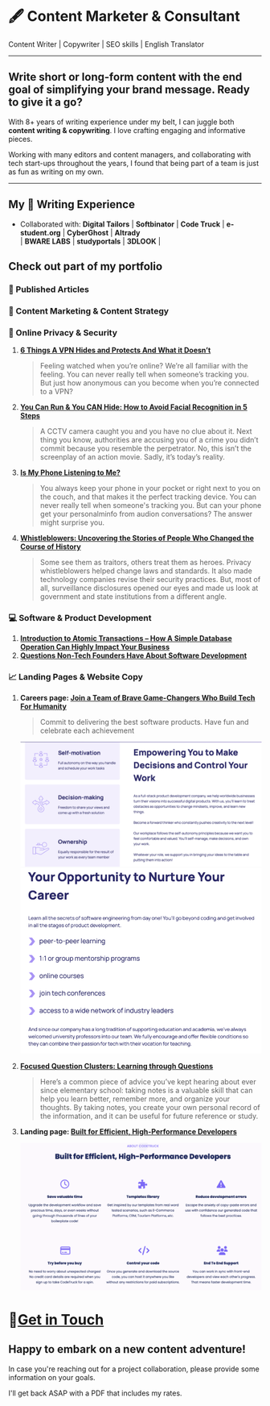 # 🖋️ Content Marketer & Consultant
Content Writer | Copywriter | SEO skills | English Translator

---

## Write short or long-form content with the end goal of simplifying your brand message. Ready to give it a go?
With 8+ years of writing experience under my belt, I can juggle both **content writing & copywriting**. I love crafting engaging and informative pieces.

Working with many editors and content managers, and collaborating with tech start-ups throughout the years, I found that being part of a team is just as fun as writing on my own.

---


## My 🎯 Writing Experience
- Collaborated with:
 **Digital Tailors** | **Softbinator** | **Code Truck** 
| **e-student.org**   | **CyberGhost**  | **Altrady**     
| **BWARE LABS**      | **studyportals** | **3DLOOK** | 


## Check out part of my portfolio

### 📰 Published Articles

### 📍 Content Marketing & Content Strategy

### 🔐 Online Privacy & Security
1. **[6 Things A VPN Hides and Protects And What it Doesn’t](https://www.cyberghostvpn.com/privacyhub/what-does-vpn-hide/)**
   
     > Feeling watched when you’re online? We’re all familiar with the feeling. You can never really tell when someone’s tracking you. But just how anonymous can you become when you’re connected to a VPN?
     
3. **[You Can Run & You CAN Hide: How to Avoid Facial Recognition in 5 Steps](https://www.cyberghostvpn.com/privacyhub/how-to-avoid-facial-recognition/)**

   > A CCTV camera caught you and you have no clue about it. Next thing you know, authorities are accusing you of a crime you didn’t commit because you resemble the perpetrator. No, this isn’t the screenplay of an action movie. Sadly, it’s today’s reality.
   
5. **[Is My Phone Listening to Me?](https://www.cyberghostvpn.com/privacyhub/is-my-phone-listening-to-me/)**

   > You always keep your phone in your pocket or right next to you on the couch, and that makes it the perfect tracking device. You can never really tell when someone's tracking you. But can your phone get your personalminfo from audion conversations? The answer might surprise you.
     
7.  **[Whistleblowers: Uncovering the Stories of People Who Changed the Course of History](https://www.cyberghostvpn.com/privacyhub/whistleblowers-uncovering-the-stories-of-people-who-changed-the-course-of-history/)**

    > Some see them as traitors, others treat them as heroes. Privacy whistleblowers helped change laws and standards. It also made technology companies revise their security practices. But, most of all, surveillance disclosures opened our eyes and made us look at government and state institutions from a different angle.



### 💻 Software & Product Development

1. **[Introduction to Atomic Transactions – How A Simple Database Operation Can Highly Impact Your Business]( https://blog.softbinator.com/atomic-transactions-database-impact-business/)**
2. **[Questions Non-Tech Founders Have About Software Development](https://blog.softbinator.com/questions-non-tech-founders-software-development/)**
  
  
### 📈 Landing Pages & Website Copy

1. **Careers page: [Join a Team of Brave Game-Changers Who Build Tech For Humanity](https://softbinator.com/careers/)**

    > Commit to delivering the best software products. Have fun and celebrate each achievement

    ![ ](assets/CareersP.png)
    ![ ](assets/CareersP2v2.png)
    
3. **[Focused Question Clusters: Learning through Questions](https://e-student.org/focused-question-clusters/)**

     > Here’s a common piece of advice you’ve kept hearing about ever since elementary school: taking notes is a valuable skill that can help you learn better, remember more, and organize your thoughts. By taking notes, you create your own personal record of the information, and it can be useful for future reference or study.
     
5. **Landing page: [Built for Efficient, High-Performance Developers](https://codetruck.io)**

   ![ ](assets/LP.png)

   


# 🔗[Get in Touch](https://ro.linkedin.com/in/daniela-dana-valentina-vioreanu-48617b3a)

## Happy to embark on a new content adventure!

In case you're reaching out for a project collaboration, please provide some information on your goals.

I'll get back ASAP with a PDF that includes my rates.

